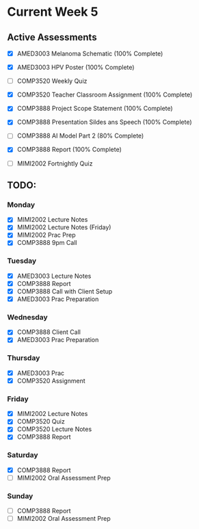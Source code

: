 # Current Week 5

## Active Assessments

- [x] AMED3003 Melanoma Schematic (100% Complete)
- [x] AMED3003 HPV Poster (100% Complete)

- [ ] COMP3520 Weekly Quiz
- [x] COMP3520 Teacher Classroom Assignment (100% Complete)

- [x] COMP3888 Project Scope Statement (100% Complete)
- [x] COMP3888 Presentation Sildes ans Speech (100% Complete)
- [ ] COMP3888 AI Model Part 2 (80% Complete)
- [x] COMP3888 Report (100% Complete)

- [ ] MIMI2002 Fortnightly Quiz

## TODO:

### Monday

- [x] MIMI2002 Lecture Notes
- [x] MIMI2002 Lecture Notes (Friday)
- [x] MIMI2002 Prac Prep
- [x] COMP3888 9pm Call

### Tuesday

- [x] AMED3003 Lecture Notes
- [x] COMP3888 Report
- [x] COMP3888 Call with Client Setup
- [x] AMED3003 Prac Preparation

### Wednesday

- [x] COMP3888 Client Call
- [x] AMED3003 Prac Preparation

### Thursday

- [x] AMED3003 Prac
- [x] COMP3520 Assignment

### Friday

- [x] MIMI2002 Lecture Notes
- [x] COMP3520 Quiz
- [x] COMP3520 Lecture Notes
- [x] COMP3888 Report

### Saturday

- [x] COMP3888 Report
- [ ] MIMI2002 Oral Assessment Prep

### Sunday

- [ ] COMP3888 Report
- [ ] MIMI2002 Oral Assessment Prep
